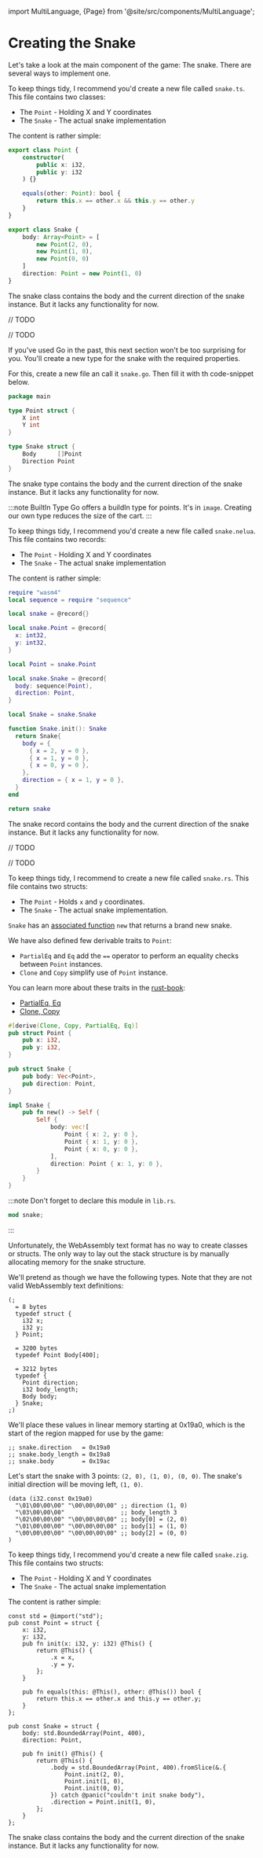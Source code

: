 import MultiLanguage, {Page} from '@site/src/components/MultiLanguage';

# Creating the Snake

Let's take a look at the main component of the game: The snake. There are several ways to implement one.

<MultiLanguage>

<Page value="assemblyscript">

To keep things tidy, I recommend you'd create a new file called `snake.ts`. This file contains two classes:

- The `Point` - Holding X and Y coordinates
- The `Snake` - The actual snake implementation

The content is rather simple:

```typescript
export class Point {
    constructor(
        public x: i32,
        public y: i32
    ) {}

    equals(other: Point): bool {
        return this.x == other.x && this.y == other.y
    }
}

export class Snake {
    body: Array<Point> = [
        new Point(2, 0),
        new Point(1, 0),
        new Point(0, 0)
    ]
    direction: Point = new Point(1, 0)
}
```

The snake class contains the body and the current direction of the snake instance.
But it lacks any functionality for now.

</Page>

<Page value="c">

// TODO

</Page>

<Page value="d">

// TODO

</Page>

<Page value="go">

If you've used Go in the past, this next section won't be too surprising for you. You'll create a new type for the snake with the required properties.

For this, create a new file an call it `snake.go`. Then fill it with th code-snippet below.

```go
package main

type Point struct {
    X int
    Y int
}

type Snake struct {
	Body      []Point
	Direction Point
}
```

The snake type contains the body and the current direction of the snake instance.
But it lacks any functionality for now.

:::note BuiltIn Type
Go offers a buildIn type for points. It's in `image`.
Creating our own type reduces the size of the cart.
:::

</Page>

<Page value="nelua">

To keep things tidy, I recommend you'd create a new file called `snake.nelua`. This file contains two records:

- The `Point` - Holding X and Y coordinates
- The `Snake` - The actual snake implementation

The content is rather simple:

```lua
require "wasm4"
local sequence = require "sequence"

local snake = @record{}

local snake.Point = @record{
  x: int32,
  y: int32,
}

local Point = snake.Point

local snake.Snake = @record{
  body: sequence(Point),
  direction: Point,
}

local Snake = snake.Snake

function Snake.init(): Snake
  return Snake{
    body = {
      { x = 2, y = 0 },
      { x = 1, y = 0 },
      { x = 0, y = 0 },
    },
    direction = { x = 1, y = 0 },
  }
end

return snake
```

The snake record contains the body and the current direction of the snake instance.
But it lacks any functionality for now.

</Page>

<Page value="nim">

// TODO

</Page>

<Page value="odin">

// TODO

</Page>

<Page value="rust">

To keep things tidy, I recommend to create a new file called `snake.rs`. 
This file contains two structs:

- The `Point` - Holds `x` and `y` coordinates.
- The `Snake` - The actual snake implementation.

`Snake` has an [associated function](https://doc.rust-lang.org/reference/items/associated-items.html#associated-functions-and-methods) `new` that returns a brand new snake.

We have also defined few derivable traits to `Point`:

- `PartialEq` and `Eq` add the `==` operator to perform an equality checks between `Point` instances.
- `Clone` and `Copy` simplify use of `Point` instance.

You can learn more about these traits in the [rust-book](https://doc.rust-lang.org/stable/book/):

- [PartialEq, Eq](https://doc.rust-lang.org/book/appendix-03-derivable-traits.html?highlight=partialEq#partialeq-and-eq-for-equality-comparisons)
- [Clone, Copy](https://doc.rust-lang.org/book/appendix-03-derivable-traits.html?highlight=partialEq#clone-and-copy-for-duplicating-values) 

```rust
#[derive(Clone, Copy, PartialEq, Eq)]
pub struct Point {
    pub x: i32,
    pub y: i32,
}

pub struct Snake {
    pub body: Vec<Point>,
    pub direction: Point,
}

impl Snake {
    pub fn new() -> Self {
        Self {
            body: vec![
                Point { x: 2, y: 0 },
                Point { x: 1, y: 0 },
                Point { x: 0, y: 0 },
            ],
            direction: Point { x: 1, y: 0 },
        }
    }
}
```

:::note
Don't forget to declare this module in `lib.rs`.

```rust
mod snake;
```
:::

</Page>

<Page value="wat">

Unfortunately, the WebAssembly text format has no way to create classes or structs. The only way to lay out the stack structure is by manually allocating memory for the snake structure.

We'll pretend as though we have the following types. Note that they are not valid WebAssembly text definitions:

```wasm
(;
  = 8 bytes
  typedef struct {
    i32 x;
    i32 y;
  } Point;

  = 3200 bytes
  typedef Point Body[400];

  = 3212 bytes
  typedef {
    Point direction;
    i32 body_length;
    Body body;
  } Snake;
;)
```

We'll place these values in linear memory starting at 0x19a0, which is the start of the region mapped for use by the game:

```wasm
;; snake.direction   = 0x19a0
;; snake.body_length = 0x19a8
;; snake.body        = 0x19ac
```

Let's start the snake with 3 points: `(2, 0), (1, 0), (0, 0)`. The snake's initial direction will be moving left, `(1, 0)`.

```wasm
(data (i32.const 0x19a0)
  "\01\00\00\00" "\00\00\00\00" ;; direction (1, 0)
  "\03\00\00\00"                ;; body_length 3
  "\02\00\00\00" "\00\00\00\00" ;; body[0] = (2, 0)
  "\01\00\00\00" "\00\00\00\00" ;; body[1] = (1, 0)
  "\00\00\00\00" "\00\00\00\00" ;; body[2] = (0, 0)
)
```

</Page>

<Page value="zig">

To keep things tidy, I recommend you'd create a new file called `snake.zig`. This file contains two structs:

- The `Point` - Holding X and Y coordinates
- The `Snake` - The actual snake implementation

The content is rather simple:

```zig
const std = @import("std");
pub const Point = struct {
    x: i32,
    y: i32,
    pub fn init(x: i32, y: i32) @This() {
        return @This() {
            .x = x,
            .y = y,
        };
    }

    pub fn equals(this: @This(), other: @This()) bool {
        return this.x == other.x and this.y == other.y;
    }
};

pub const Snake = struct {
    body: std.BoundedArray(Point, 400),
    direction: Point,

    pub fn init() @This() {
        return @This() {
            .body = std.BoundedArray(Point, 400).fromSlice(&.{
                Point.init(2, 0),
                Point.init(1, 0),
                Point.init(0, 0),
            }) catch @panic("couldn't init snake body"),
            .direction = Point.init(1, 0),
        };
    }
};
```

The snake class contains the body and the current direction of the snake instance.
But it lacks any functionality for now.

</Page>

</MultiLanguage>
